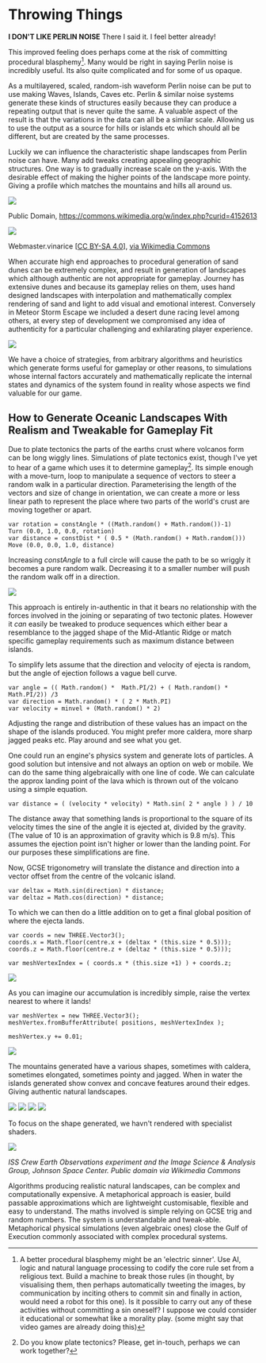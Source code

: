 
# Throwing Things

__I DON'T LIKE PERLIN NOISE__ There I said it. I feel better already!

This improved feeling does perhaps come at the risk of committing procedural blasphemy[^1]. Many would be right in saying Perlin noise is incredibly useful. Its also quite complicated and for some of us opaque.

As a multilayered, scaled, random-ish waveform Perlin noise can be put to use making Waves, Islands, Caves etc. Perlin & similar noise systems generate these kinds of structures easily because they can produce a repeating output that is never quite the same. A valuable aspect of the result is that the variations in the data can all be a similar scale. Allowing us to use the output as a source for hills or islands etc which should all be different, but are created by the same processes.

Luckily we can influence the characteristic shape landscapes from Perlin noise can have. Many add tweaks creating appealing geographic structures. One way is to gradually increase scale on the y-axis. With the desirable effect of making the higher points of the landscape more pointy. Giving a profile which matches the mountains and hills all around us.


![](./assets/Main_ridge_of_the_cuillin_in_skye_arp.png)

Public Domain, https://commons.wikimedia.org/w/index.php?curid=4152613


![](./assets/Bacin_zari_2015.jpg)

Webmaster.vinarice [<a href="https://creativecommons.org/licenses/by-sa/4.0">CC BY-SA 4.0</a>], <a href="https://commons.wikimedia.org/wiki/File:Bacin_zari_2015.jpg">via Wikimedia Commons</a>


When accurate high end approaches to procedural generation of sand dunes can be extremely complex, and result in generation of landscapes which although authentic are not appropriate for gameplay. Journey has extensive dunes and because its gameplay relies on them, uses hand designed landscapes with interpolation and mathematically complex rendering of sand and light to add visual and emotional interest. Conversely in Meteor Storm Escape we included a desert dune racing level among others, at every step of development we compromised any idea of authenticity for a particular challenging and exhilarating player experience.

![](assets/MeteorStorm_Screengrab01_2012_04_10.png)

We have a choice of strategies, from arbitrary algorithms and heuristics which generate forms useful for gameplay or other reasons, to simulations whose internal factors accurately and mathematically replicate the internal states and dynamics of the system found in reality whose aspects we find valuable for our game.


## How to Generate Oceanic Landscapes With Realism and Tweakable for Gameplay Fit

Due to plate tectonics the parts of the earths crust where volcanos form can be long wiggly lines. Simulations of plate tectonics exist, though I've yet to hear of a game which uses it to determine gameplay[^2]. Its simple enough with a move-turn, loop to manipulate a sequence of vectors to steer a random walk in a particular direction. Parameterising the length of the vectors and size of change in orientation, we can create a more or less linear path to represent the place where two parts of the world's crust are moving together or apart.

~~~
var rotation = constAngle * ((Math.random() + Math.random())-1)
Turn (0.0, 1.0, 0.0, rotation)
var distance = constDist * ( 0.5 * (Math.random() + Math.random()))
Move (0.0, 0.0, 1.0, distance)
~~~

Increasing _constAngle_ to a full circle will cause the path to be so wriggly it becomes a pure random walk. Decreasing it to a smaller number will push the random walk off in a direction.

![](./assets/IMG_4253.JPG)

This approach is entirely in-authentic in that it bears no relationship with the forces involved in the joining or separating of two tectonic plates. However it _can_ easily be tweaked to produce sequences which either bear a resemblance to the jagged shape of the Mid-Atlantic Ridge or match specific gameplay requirements such as maximum distance between islands.

To simplify lets assume that the direction and velocity of ejecta is random, but the angle of ejection follows a vague bell curve.

~~~
var angle = (( Math.random() *  Math.PI/2) + ( Math.random() *  Math.PI/2)) /3
var direction = Math.random() * ( 2 * Math.PI)
var velocity = minvel + (Math.random() * 2)
~~~

Adjusting the range and distribution of these values has an impact on the shape of the islands produced. You might prefer more caldera, more sharp jagged peaks etc. Play around and see what you get.

One could run an engine's physics system and generate lots of particles. A good solution but intensive and not always an option on web or mobile. We can do the same thing algebraically with one line of code. We can calculate the approx landing point of the lava which is thrown out of the volcano using a simple equation.

~~~
var distance = ( (velocity * velocity) * Math.sin( 2 * angle ) ) / 10
~~~

The distance away that something lands is proportional to the square of its velocity times the sine of the angle it is ejected at, divided by the gravity. (The value of 10 is an approximation of gravity which is 9.8 m/s). This assumes the ejection point isn't higher or lower than the landing point. For our purposes these simplifications are fine.


Now, GCSE trigonometry will translate the distance and direction into a vector offset from the centre of the volcanic island.

~~~
var deltax = Math.sin(direction) * distance;
var deltaz = Math.cos(direction) * distance;
~~~

To which we can then do a little addition on to get a final global position of where the ejecta lands.

~~~
var coords = new THREE.Vector3();
coords.x = Math.floor(centre.x + (deltax * (this.size * 0.5)));
coords.z = Math.floor(centre.z + (deltaz * (this.size * 0.5)));

var meshVertexIndex = ( coords.x * (this.size +1) ) + coords.z;
~~~

![](./assets/IMG_4254.JPG)

As you can imagine our accumulation is incredibly simple, raise the vertex nearest to where it lands!

~~~
var meshVertex = new THREE.Vector3();
meshVertex.fromBufferAttribute( positions, meshVertexIndex );

meshVertex.y += 0.01;
~~~

![](./assets/IMG_4255.JPG)


The mountains generated have a various shapes, sometimes with caldera, sometimes elongated, sometimes pointy and jagged. When in water the islands generated show convex and concave features around their edges. Giving authentic natural landscapes.

![](./assets/Screenshot_20190905_114703.png)
![](./assets/Screenshot_20190905_114752.png)
![](./assets/Screenshot_20190905_114846.png)
![](./assets/Screenshot_20190905_115253.png)

To focus on the shape generated, we havn't rendered with specialist shaders.

![](./assets/MtCleveland_ISS013-E-24184.jpg)

_ISS Crew Earth Observations experiment and the Image Science &amp; Analysis Group, Johnson Space Center. Public domain via Wikimedia Commons_


Algorithms producing realistic natural landscapes, can be complex and computationally expensive. A metaphorical approach is easier, build passable approximations which are lightweight customisable, flexible and easy to understand. The maths involved is simple relying on GCSE trig and random numbers. The system is understandable and tweak-able. Metaphorical physical simulations (even algebraic ones) close the Gulf of Execution commonly associated with complex procedural systems.


[^1]: A better procedural blasphemy might be an 'electric sinner'. Use AI, logic and natural language processing to codify the core rule set from a religious text. Build a machine to break those rules (in thought, by visualising them, then perhaps automatically tweeting the images, by communication by inciting others to commit sin and finally in action, would need a robot for this one). Is it possible to carry out any of these activities without committing a sin oneself? I suppose we could consider it educational or somewhat like a morality play. (some might say that video games are already doing this)


[^2]: Do you know plate tectonics? Please, get in-touch, perhaps we can work together?
